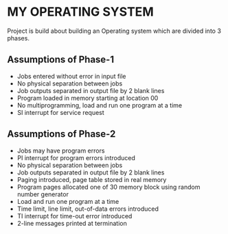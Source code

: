 
# MY OPERATING SYSTEM

Project is build about building an Operating system which are divided into 3 phases.



## Assumptions of Phase-1

- Jobs entered without error in input file
- No physical separation between jobs
- Job outputs separated in output file by 2 blank lines
- Program loaded in memory starting at location 00 
- No multiprogramming, load and run one program at a time
- SI interrupt for service request

## Assumptions of Phase-2
-	Jobs may have program errors
-	PI interrupt for program errors introduced
-	No physical separation between jobs
-	Job outputs separated in output file by 2 blank lines
-	Paging introduced, page table stored in real memory
-	Program pages allocated one of 30 memory block using random number generator  
-	Load and run one program at a time
-	Time limit, line limit, out-of-data errors introduced
-	TI interrupt for time-out error introduced
-	2-line messages printed at termination


